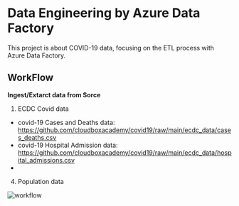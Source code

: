 # Data Engineering by Azure Data Factory
This project is about COVID-19 data, focusing on the ETL process with Azure Data Factory. 

## WorkFlow
<B>Ingest/Extarct data from Sorce</B>
1. ECDC Covid data 
 - covid-19 Cases and Deaths data:  https://github.com/cloudboxacademy/covid19/raw/main/ecdc_data/cases_deaths.csv
 - covid-19 Hospital Admission data: https://github.com/cloudboxacademy/covid19/raw/main/ecdc_data/hospital_admissions.csv
 -

4. Population data

![workflow](https://user-images.githubusercontent.com/63108802/189586397-e0ab64c0-c0f0-456b-80d9-a53f02a78587.PNG)
